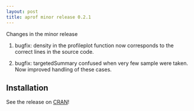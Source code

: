 ```yaml
---
layout: post
title: aprof minor release 0.2.1
---
```


Changes in the minor release

1. bugfix: density in the profileplot function now corresponds to the correct lines in the source code.

2. bugfix: targetedSummary confused when very few sample were taken. Now improved handling of these cases.


## Installation

See the release on [CRAN](http://cran.r-project.org/web/packages/aprof/index.html)!

